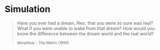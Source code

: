 # Simulation
> Have you ever had a dream, Neo, that you were so sure was real? What if you were unable to wake from that dream? How would you know the difference between the dream world and the real world?
> 
> <sub>Morpheus - The Matrix (1999)</sub>
